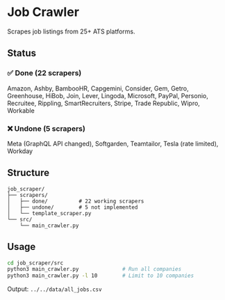 # Job Crawler

Scrapes job listings from 25+ ATS platforms.

## Status

### ✅ Done (22 scrapers)
Amazon, Ashby, BambooHR, Capgemini, Consider, Gem, Getro, Greenhouse, HiBob, Join, Lever, Lingoda, Microsoft, PayPal, Personio, Recruitee, Rippling, SmartRecruiters, Stripe, Trade Republic, Wipro, Workable

### ❌ Undone (5 scrapers)
Meta (GraphQL API changed), Softgarden, Teamtailor, Tesla (rate limited), Workday

## Structure

```
job_scraper/
├── scrapers/
│   ├── done/          # 22 working scrapers
│   ├── undone/        # 5 not implemented
│   └── template_scraper.py
└── src/
    └── main_crawler.py
```

## Usage

```bash
cd job_scraper/src
python3 main_crawler.py              # Run all companies
python3 main_crawler.py -l 10        # Limit to 10 companies
```

Output: `../../data/all_jobs.csv`




